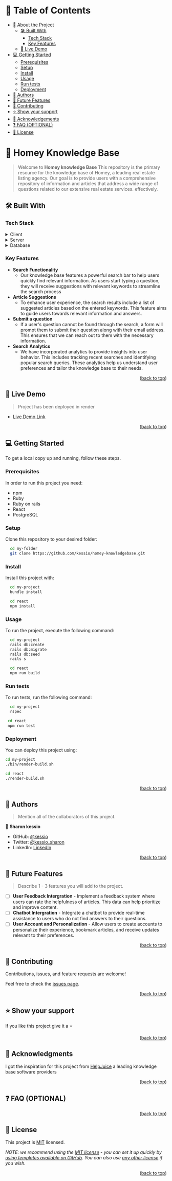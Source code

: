 <a name="readme-top"></a>

<!-- TABLE OF CONTENTS -->

# 📗 Table of Contents

- [📖 About the Project](#about-project)
  - [🛠 Built With](#built-with)
    - [Tech Stack](#tech-stack)
    - [Key Features](#key-features)
  - [🚀 Live Demo](#live-demo)
- [💻 Getting Started](#getting-started)
  - [Prerequisites](#prerequisites)
  - [Setup](#setup)
  - [Install](#install)
  - [Usage](#usage)
  - [Run tests](#run-tests)
  - [Deployment](#deployment)
- [👥 Authors](#authors)
- [🔭 Future Features](#future-features)
- [🤝 Contributing](#contributing)
- [⭐️ Show your support](#support)
- [🙏 Acknowledgements](#acknowledgements)
- [❓ FAQ (OPTIONAL)](#faq)
- [📝 License](#license)


# 📖 Homey Knowledge Base <a name="about-project"></a>

> Welcome to **Homey knowledge Base** This repository is the primary resource for the knowledge base of Homey, a leading real estate listing agency. Our goal is to provide users with a comprehensive repository of information and articles that address a wide range of questions related to our extensive real estate services. effectively.

## 🛠 Built With <a name="built-with"></a>

### Tech Stack <a name="tech-stack"></a>

<details>
  <summary>Client</summary>
  <ul>
    <li><a href="https://reactjs.org/">React.js</a></li>
  </ul>
</details>

<details>
  <summary>Server</summary>
  <ul>
    <li><a href="https://rubyonrails.org/">Ruby on Rails</a></li>
  </ul>
</details>

<details>
<summary>Database</summary>
  <ul>
    <li><a href="https://www.postgresql.org/">PostgreSQL</a></li>
  </ul>
</details>

<!-- Features -->

### Key Features <a name="key-features"></a>

 - **Search Functionality**
   - Our knowledge base features a powerful search bar to help users quickly find relevant information. As users start typing a question, they will receive suggestions with relevant keywords to streamline the search process
- **Article Suggestions**
  - To enhance user experience, the search results include a list of suggested articles based on the entered keywords. This feature aims to guide users towards relevant information and answers.
- **Submit a question**
  - If a user's question cannot be found through the search, a form will prompt them to submit their question along with their email address. This ensures that we can reach out to them with the necessary information.
- **Search Analytics**
  - We have incorporated analytics to provide insights into user behavior. This includes tracking recent searches and identifying popular search queries. These analytics help us understand user preferences and tailor the knowledge base to their needs.

<p align="right">(<a href="#readme-top">back to top</a>)</p>

<!-- LIVE DEMO -->

## 🚀 Live Demo <a name="live-demo"></a>

> Project has been deployed in render

- [Live Demo Link](https://front-end-tvjy.onrender.com)

<p align="right">(<a href="#readme-top">back to top</a>)</p>

<!-- GETTING STARTED -->

## 💻 Getting Started <a name="getting-started"></a>

To get a local copy up and running, follow these steps.

### Prerequisites

In order to run this project you need:

- npm
- Ruby
- Ruby on rails
- React
- PostgreSQL

### Setup

Clone this repository to your desired folder:

```sh
  cd my-folder
  git clone https://github.com/kessio/homey-knowledgebase.git
```

### Install

Install this project with:

```sh
  cd my-project
  bundle install

  cd react
  npm install
```

### Usage

To run the project, execute the following command:

```sh
  cd my-project
  rails db:create
  rails db:migrate
  rails db:seed
  rails s

  cd react
  npm run build
```

### Run tests

To run tests, run the following command:


```sh
  cd my-project
  rspec

 cd react
 npm run test
```

### Deployment

You can deploy this project using:


```sh
cd my-project
./bin/render-build.sh

cd react
./render-build.sh

```

<p align="right">(<a href="#readme-top">back to top</a>)</p>

<!-- AUTHORS -->

## 👥 Authors <a name="authors"></a>

> Mention all of the collaborators of this project.

👤 **Sharon kessio**

- GitHub: [@kessio](https://github.com/kessio)
- Twitter: [@kessio_sharon](https://twitter.com/kessio_sharon)
- LinkedIn: [LinkedIn](https://linkedin.com/in/sharon-kessio-172220b5)

<p align="right">(<a href="#readme-top">back to top</a>)</p>

<!-- FUTURE FEATURES -->

## 🔭 Future Features <a name="future-features"></a>

> Describe 1 - 3 features you will add to the project.

- [ ] **User Feedback Intergration**
      - Implement a feedback system where users can rate the helpfulness of articles. This data can help prioritize and improve content.
- [ ] **Chatbot Intergration**
      - Integrate a chatbot to provide real-time assistance to users who do not find answers to their questions.
- [ ] **User Account and Personalization**
      - Allow users to create accounts to personalize their experience, bookmark articles, and receive updates relevant to their preferences.

<p align="right">(<a href="#readme-top">back to top</a>)</p>

<!-- CONTRIBUTING -->

## 🤝 Contributing <a name="contributing"></a>

Contributions, issues, and feature requests are welcome!

Feel free to check the [issues page](../../issues/).

<p align="right">(<a href="#readme-top">back to top</a>)</p>

<!-- SUPPORT -->

## ⭐️ Show your support <a name="support"></a>

If you like this project give it a ⭐️

<p align="right">(<a href="#readme-top">back to top</a>)</p>

<!-- ACKNOWLEDGEMENTS -->

## 🙏 Acknowledgments <a name="acknowledgements"></a>

I got the inspiration for this project from [HelpJuice](https://helpjuice.com/) a leading knowledge base software providers

<p align="right">(<a href="#readme-top">back to top</a>)</p>

<!-- FAQ (optional) -->

## ❓ FAQ (OPTIONAL) <a name="faq"></a>

<p align="right">(<a href="#readme-top">back to top</a>)</p>

<!-- LICENSE -->

## 📝 License <a name="license"></a>

This project is [MIT](./LICENSE) licensed.

_NOTE: we recommend using the [MIT license](https://choosealicense.com/licenses/mit/) - you can set it up quickly by [using templates available on GitHub](https://docs.github.com/en/communities/setting-up-your-project-for-healthy-contributions/adding-a-license-to-a-repository). You can also use [any other license](https://choosealicense.com/licenses/) if you wish._

<p align="right">(<a href="#readme-top">back to top</a>)</p>
